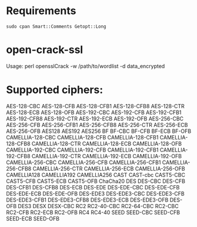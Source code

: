 # Requirements

`sudo cpan Smart::Comments Getopt::Long`


# open-crack-ssl

Usage: perl opensslCrack -w /path/to/wordlist -d data_encrypted


# Supported ciphers:

AES-128-CBC
AES-128-CFB
AES-128-CFB1
AES-128-CFB8
AES-128-CTR
AES-128-ECB
AES-128-OFB
AES-192-CBC
AES-192-CFB
AES-192-CFB1
AES-192-CFB8
AES-192-CTR
AES-192-ECB
AES-192-OFB
AES-256-CBC
AES-256-CFB
AES-256-CFB1
AES-256-CFB8
AES-256-CTR
AES-256-ECB
AES-256-OFB
AES128
AES192
AES256
BF
BF-CBC
BF-CFB
BF-ECB
BF-OFB
CAMELLIA-128-CBC
CAMELLIA-128-CFB
CAMELLIA-128-CFB1
CAMELLIA-128-CFB8
CAMELLIA-128-CTR
CAMELLIA-128-ECB
CAMELLIA-128-OFB
CAMELLIA-192-CBC
CAMELLIA-192-CFB
CAMELLIA-192-CFB1
CAMELLIA-192-CFB8
CAMELLIA-192-CTR
CAMELLIA-192-ECB
CAMELLIA-192-OFB
CAMELLIA-256-CBC
CAMELLIA-256-CFB
CAMELLIA-256-CFB1
CAMELLIA-256-CFB8
CAMELLIA-256-CTR
CAMELLIA-256-ECB
CAMELLIA-256-OFB
CAMELLIA128
CAMELLIA192
CAMELLIA256
CAST
CAST-cbc
CAST5-CBC
CAST5-CFB
CAST5-ECB
CAST5-OFB
ChaCha20
DES
DES-CBC
DES-CFB
DES-CFB1
DES-CFB8
DES-ECB
DES-EDE
DES-EDE-CBC
DES-EDE-CFB
DES-EDE-ECB
DES-EDE-OFB
DES-EDE3
DES-EDE3-CBC
DES-EDE3-CFB
DES-EDE3-CFB1
DES-EDE3-CFB8
DES-EDE3-ECB
DES-EDE3-OFB
DES-OFB
DES3
DESX
DESX-CBC
RC2
RC2-40-CBC
RC2-64-CBC
RC2-CBC
RC2-CFB
RC2-ECB
RC2-OFB
RC4
RC4-40
SEED
SEED-CBC
SEED-CFB
SEED-ECB
SEED-OFB
